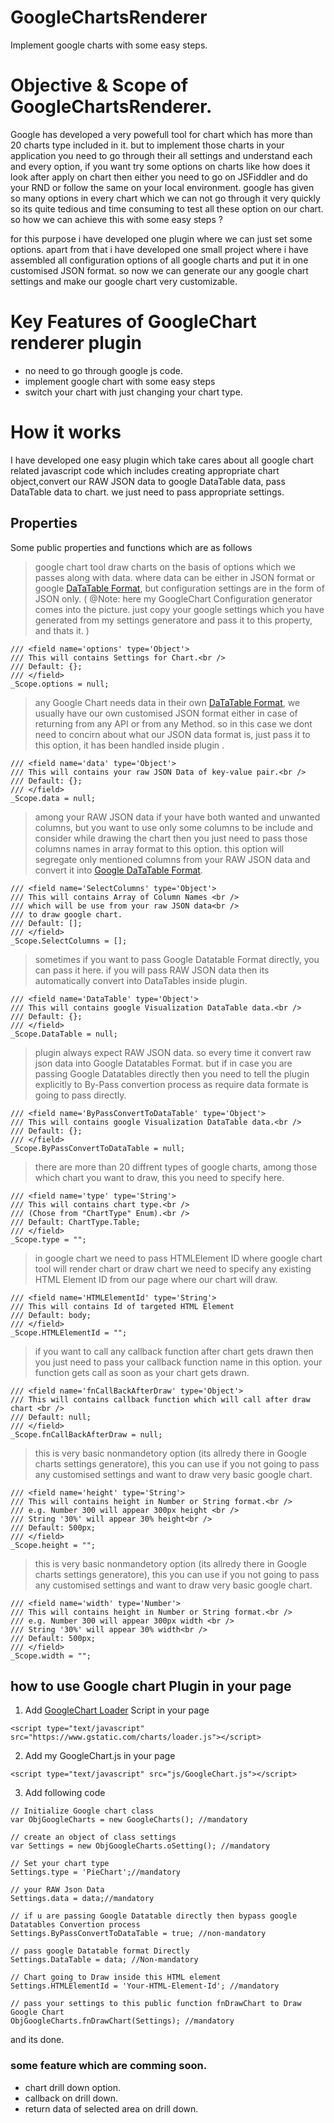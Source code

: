 # GoogleChartsRenderer
Implement google charts with some easy steps.

# Objective & Scope of GoogleChartsRenderer.
Google has developed a very powefull tool for chart which has more than 20 charts type included in it. but to implement those charts in your application you need to go through their all settings and understand each and every option, if you want try some options on charts like how does it look after apply on chart then either you need to go on JSFiddler and do your RND or follow the same on your local environment. google has given so many options in every chart which we can not go through it very quickly so its quite tedious and time consuming to test all these option on our chart. so how we can achieve this with some easy steps ?

for this purpose i have developed one plugin where we can just set some options. apart from that i have developed one small project where i have assembled all configuration options of all google charts and put it in one customised JSON format. so now we can generate our any google chart settings and make our google chart very customizable.

# Key Features of GoogleChart renderer plugin
- no need to go through google js code.
- implement google chart with some easy steps
- switch your chart with just changing your chart type.


# How it works
I have developed one easy plugin which take cares about all google chart related javascript code which includes creating appropriate chart object,convert our RAW JSON data to google DataTable data, pass DataTable data to chart. we just need to pass appropriate settings.
  
## Properties
Some public properties and functions which are as follows

> google chart tool draw charts on the basis of options which we passes along with data. where data can be either in JSON format or google <a target="_blank" href="https://developers.google.com/chart/interactive/docs/datatables_dataviews">DaTaTable Format</a>, but configuration settings are in the form of JSON only. 
( @Note: here my GoogleChart Configuration generator comes into the picture. just copy your google settings which you have generated from my settings generatore and pass it to this property, and thats it. )
```
/// <field name='options' type='Object'>
/// This will contains Settings for Chart.<br />
/// Default: {};
/// </field>
_Scope.options = null;
```

> any Google Chart needs data in their own <a target="_blank" href="https://developers.google.com/chart/interactive/docs/datatables_dataviews">DaTaTable Format</a>, we usually have our own customised JSON format either in case of returning from any API or from any Method. so in this case we dont need to concirn about what our JSON data format is, just pass it to this option, it has been handled inside plugin .
```
/// <field name='data' type='Object'>
/// This will contains your raw JSON Data of key-value pair.<br />
/// Default: {};
/// </field>
_Scope.data = null;
```

> among your RAW JSON data if your have both wanted and unwanted columns, but you want to use only some columns to be include and consider while drawing the chart then you just need to pass those columns names in array format to this option. this option will segregate only mentioned columns from your RAW JSON data and convert it into <a target="_blank" href="https://developers.google.com/chart/interactive/docs/datatables_dataviews">Google DaTaTable Format</a>.
```
/// <field name='SelectColumns' type='Object'>
/// This will contains Array of Column Names <br />
/// which will be use from your raw JSON data<br />
/// to draw google chart. 
/// Default: [];
/// </field>
_Scope.SelectColumns = [];
```

> sometimes if you want to pass Google Datatable Format directly, you can pass it here. if you will pass RAW JSON data then its automatically convert into DataTables inside plugin.
```
/// <field name='DataTable' type='Object'>
/// This will contains google Visualization DataTable data.<br />
/// Default: {};
/// </field>
_Scope.DataTable = null;
```

> plugin always expect RAW JSON data. so every time it convert raw json data into Google Datatables Format. but if in case you are passing Google Datatables directly then you need to tell the plugin explicitly to By-Pass convertion process as require data formate is going to pass directly.
```
/// <field name='ByPassConvertToDataTable' type='Object'>
/// This will contains google Visualization DataTable data.<br />
/// Default: {};
/// </field>
_Scope.ByPassConvertToDataTable = null;
```

> there are more than 20 diffrent types of google charts, among those which chart you want to draw, this you need to specify here.
```
/// <field name='type' type='String'>
/// This will contains chart type.<br />
/// (Chose from "ChartType" Enum).<br />
/// Default: ChartType.Table;
/// </field>
_Scope.type = "";
```

> in google chart we need to pass HTMLElement ID where google chart tool will render chart or draw chart we need to specify any existing HTML Element ID from our page where our chart will draw. 
```
/// <field name='HTMLElementId' type='String'>
/// This will contains Id of targeted HTML Element 
/// Default: body;
/// </field>
_Scope.HTMLElementId = "";
```

> if you want to call any callback function after chart gets drawn then you just need to pass your callback function name in this option. your function gets call as soon as your chart gets drawn.
```
/// <field name='fnCallBackAfterDraw' type='Object'>
/// This will contains callback function which will call after draw chart <br />
/// Default: null;
/// </field>
_Scope.fnCallBackAfterDraw = null;
```

> this is very basic nonmandetory option (its allredy there in Google charts settings generatore), this you can use if you not going to pass any customised settings and want to draw very basic google chart.
```
/// <field name='height' type='String'>
/// This will contains height in Number or String format.<br />
/// e.g. Number 300 will appear 300px height <br />
/// String '30%' will appear 30% height<br />
/// Default: 500px;
/// </field>
_Scope.height = "";
```

>this is very basic nonmandetory option (its allredy there in Google charts settings generatore), this you can use if you not going to pass any customised settings and want to draw very basic google chart.
```
/// <field name='width' type='Number'>
/// This will contains height in Number or String format.<br />
/// e.g. Number 300 will appear 300px width <br />
/// String '30%' will appear 30% width<br />
/// Default: 500px;
/// </field>
_Scope.width = "";
```

## how to use Google chart Plugin in your page
1. Add <a href="" target="_blank">GoogleChart Loader</a> Script in your page
```
<script type="text/javascript" src="https://www.gstatic.com/charts/loader.js"></script>
```
2. Add my GoogleChart.js in your page 
```
<script type="text/javascript" src="js/GoogleChart.js"></script>
```
3. Add following code
```
// Initialize Google chart class
var ObjGoogleCharts = new GoogleCharts(); //mandatory

// create an object of class settings
var Settings = new ObjGoogleCharts.oSetting(); //mandatory

// Set your chart type
Settings.type = 'PieChart';//mandatory

// your RAW Json Data
Settings.data = data;//mandatory

// if u are passing Google Datatable directly then bypass google Datatables Convertion process
Settings.ByPassConvertToDataTable = true; //non-mandatory

// pass google Datatable format Directly
Settings.DataTable = data; //Non-mandatory

// Chart going to Draw inside this HTML element
Settings.HTMLElementId = 'Your-HTML-Element-Id'; //mandatory

// pass your settings to this public function fnDrawChart to Draw Google Chart
ObjGoogleCharts.fnDrawChart(Settings); //mandatory

```
and its done. 

### some feature which are comming soon.
- chart drill down option.
- callback on drill down.
- return data of selected area on drill down.    
